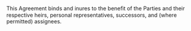 This Agreement binds and inures to the beneﬁt of the Parties and their respective heirs, personal representatives, successors, and (where permitted) assignees.